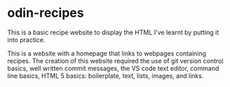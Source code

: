 # odin-recipes

This is a basic recipe website to display the HTML I've learnt by putting it into practice.

This is a website with a homepage that links to webpages containing recipes.
The creation of this website required the use of git version control basics, well written commit messages, the VS code text editor, command line basics, HTML 5 basics: boilerplate, text, lists, images, and links.